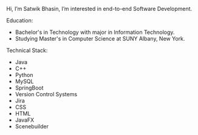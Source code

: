 Hi, I’m Satwik Bhasin, I’m interested in end-to-end Software Development.

Education:
- Bachelor's in Technology with major in Information Technology.
- Studying Master's in Computer Science at SUNY Albany, New York.

Technical Stack:
- Java
- C++
- Python
- MySQL
- SpringBoot
- Version Control Systems
- Jira
- CSS
- HTML
- JavaFX
- Scenebuilder
<!---
Satwikbhasin/Satwikbhasin is a ✨ special ✨ repository because its `README.md` (this file) appears on your GitHub profile.
You can click the Preview link to take a look at your changes.
--->
